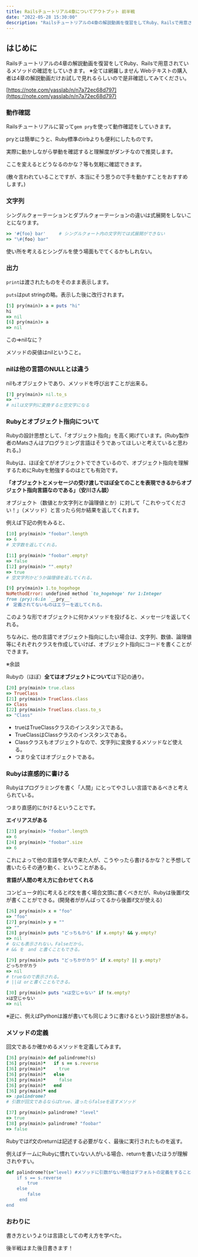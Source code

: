 ```yaml
---
title: Railsチュートリアル4章についてアウトプット 前半戦
date: "2022-05-28 15:30:00"
description: "Railsチュートリアルの4章の解説動画を復習をしてRuby、Railsで用意されているメソッドの確認をしていきます.."
---
```


## はじめに

Railsチュートリアルの4章の解説動画を復習をしてRuby、Railsで用意されているメソッドの確認をしていきます。
※全ては網羅しません
Webテキストの購入者は4章の解説動画だけお試しで見れるらしいので是非確認してみてください。

[https://note.com/yasslab/n/n7a72ec68d797](https://note.com/yasslab/n/n7a72ec68d797)

### 動作確認

Railsチュートリアルに習って`gem pry`を使って動作確認をしていきます。

pryとは簡単にうと、Ruby標準のirbよりも便利にしたものです。

実際に動かしながら挙動を確認すると理解度がダンチなので推奨します。

ここを変えるとどうなるのかな？等も気軽に確認できます。

(散々言われていることですが、本当にそう思うので手を動かすことをおすすめします。)

### 文字列

シングルクォーテーションとダブルクォーテーションの違いは式展開をしないことになります。

```ruby
>> '#{foo} bar'     # シングルクォート内の文字列では式展開ができない
=> "\#{foo} bar"
```

使い所を考えるとシングルを使う場面もでてくるかもしれない。

### 出力

`print`は渡されたものをそのまま表示します。

`puts`はput stringの略。表示した後に改行されます。

```ruby
[5] pry(main)> a = puts "hi"
hi
=> nil
[6] pry(main)> a
=> nil
```

この⇒nilなに？

メソッドの戻値はnilということ。

### nilは他の言語のNULLとは違う

nilもオブジェクトであり、メソッドを呼び出すことが出来る。

```ruby
[7] pry(main)> nil.to_s
=> ""
# nilは文字列に変換すると空文字になる
```

### Rubyとオブジェクト指向について

Rubyの設計思想として、「オブジェクト指向」を高く掲げています。(Ruby製作者のMatsさんはプログラミング言語はそうであってほしいと考えていると思われる。)

Rubyは、ほぼ全てがオブジェクトでできているので、オブジェクト指向を理解するためにRubyを勉強するのはとても有効です。

**「オブジェクトとメッセージの受け渡しでほぼ全てのことを表現できるからオブジェクト指向言語なのである」（安川さん談）**

オブジェクト（数値とか文字列とか論理値とか）に対して「これやってください！」（メソッド）と言ったら何か結果を返してくれます。

例えば下記の例をみると、

```ruby
[10] pry(main)> "foobar".length
=> 6
# 文字数を返してくれる。

[11] pry(main)> "foobar".empty?
=> false
[12] pry(main)> "".empty?
=> true
# 空文字列かどうか論理値を返してくれる。

[9] pry(main)> 1.to_hogehoge
NoMethodError: undefined method `to_hogehoge' for 1:Integer
from (pry):6:in `__pry__'
#　定義されてないものはエラーを返してくれる。
```

このような形でオブジェクトに何かメソッドを投げると、メッセージを返してくれる。

ちなみに、他の言語でオブジェクト指向にしたい場合は、文字列、数値、論理値等にそれぞれクラスを作成していけば、オブジェクト指向にコードを書くことができます。

※余談

Rubyの（ほぼ）**全てはオブジェクトについて**は下記の通り。

```ruby
[20] pry(main)> true.class
=> TrueClass
[21] pry(main)> TrueClass.class
=> Class
[22] pry(main)> TrueClass.class.to_s
=> "Class"
```

- trueはTrueClassクラスのインスタンスである。
- TrueClassはClassクラスのインスタンスである。
- Classクラスもオブジェクトなので、文字列に変換するメソッドなど使える。
- つまり全てはオブジェクトである。

### Rubyは直感的に書ける

Rubyはプログラミングを書く「人間」にとってやさしい言語であるべきと考えられている。

つまり直感的にかけるということです。

**エイリアスがある**

```ruby
[23] pry(main)> "foobar".length
=> 6
[24] pry(main)> "foobar".size
=> 6
```

これによって他の言語を学んで来た人が、こうやったら書けるかな？と予想して書いたらその通り動く、ということがある。

**言語が人間の考え方に合わせてくれる**

コンピュータ的に考えるとif文を書く場合文頭に書くべきだが、Rubyは後置if文が書くことができる。(開発者ががんばってるから後置if文が使える)

```ruby
[26] pry(main)> x = "foo"
=> "foo"
[27] pry(main)> y = ""
=> ""
[28] pry(main)> puts "どっちもから" if x.empty? && y.empty?
=> nil
# なにも表示されない。Falseだから。
# && を　and と書くこともできる。

[29] pry(main)> puts "どっちかがカラ" if x.empty? || y.empty?
どっちかがカラ
=> nil
# trueなので表示される。
# ||は orと書くこともできる。

[30] pry(main)> puts "xは空じゃない" if !x.empty?
xは空じゃない
=> nil
```

※逆に、例えばPythonは誰が書いても同じように書けるという設計思想がある。

### メソッドの定義

回文であるか確かめるメソッドを定義してみます。

```ruby
[36] pry(main)> def palindrome?(s)
[36] pry(main)*   if s == s.reverse
[36] pry(main)*     true
[36] pry(main)*   else
[36] pry(main)*     false
[36] pry(main)*   end
[36] pry(main)* end
=> :palindrome?
# 引数が回文であるならばtrue、違ったらfalseを返すメソッド
```

```ruby
[37] pry(main)> palindrome? "level"
=> true
[38] pry(main)> palindrome? "foobar"
=> false
```

Rubyではif文のreturnは記述する必要がなく、最後に実行されたものを返す。

例えばチームにRubyに慣れていない人がいる場合、returnを書いたほうが理解されやすい。

```ruby
def palindrome?(s="level) #メソッドに引数がない場合はデフォルトの定義をすることもできる。
	if s == s.reverse
		true
	else
		false
	 end
end
```

### おわりに

書き方というよりは言語としての考え方を学べた。

後半戦はまた後日書きます！
